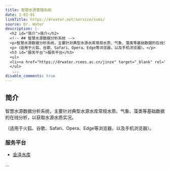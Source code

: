 ```yaml
---
title: 智慧水源管理系统
date: 1-01-01
linkTitle: https://drwater.net/service/ssms/
source: Dr. Water
description: |-
  <h2 id="简介">简介</h2>
  <!-- ## 智慧水源数据分析系统 -->
  <p>智慧水源数据分析系统，主要针对典型水源水库常规水质、气象、藻类等基础数据的在线分析，以获取水源水质实况。</p>
  <p>（适用于火狐、谷歌、Safari、Opera、Edge等浏览器，以及手机浏览器）。</p>
  <h3 id="服务平台">服务平台</h3>
  <ul>
  <li><a href="https://drwater.rcees.ac.cn/jinze" target="_blank" rel="noopener">金泽水库</a></li>
  </ul>
   ...
disable_comments: true
---
```

<h2 id="简介">简介</h2>
<!-- ## 智慧水源数据分析系统 -->
<p>智慧水源数据分析系统，主要针对典型水源水库常规水质、气象、藻类等基础数据的在线分析，以获取水源水质实况。</p>
<p>（适用于火狐、谷歌、Safari、Opera、Edge等浏览器，以及手机浏览器）。</p>
<h3 id="服务平台">服务平台</h3>
<ul>
<li><a href="https://drwater.rcees.ac.cn/jinze" target="_blank" rel="noopener">金泽水库</a></li>
</ul>
 ...